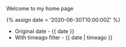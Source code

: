 ---
---

Welcome to my home page

{% assign date = '2020-06-30T10:00:00Z' %}

- Original date - {{ date }}
- With timeago filter - {{ date | timeago }}
